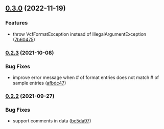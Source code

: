 ## [0.3.0](https://github.com/PharmGKB/vcf-parser/compare/v0.2.3...v0.3.0) (2022-11-19)


### Features

* throw VcfFormatException instead of IllegalArgumentException ([7b60475](https://github.com/PharmGKB/vcf-parser/commit/7b60475974dc3d584198f4d774ae760b21a4ffe1))

### [0.2.3](https://github.com/PharmGKB/vcf-parser/compare/v0.2.2...v0.2.3) (2021-10-08)


### Bug Fixes

* improve error message when # of format entries does not match # of sample entries ([afbdc47](https://github.com/PharmGKB/vcf-parser/commit/afbdc479041c8f1bbf2fa690c62cd19a17a99760))

### [0.2.2](https://github.com/PharmGKB/vcf-parser/compare/v0.2.1...v0.2.2) (2021-09-27)


### Bug Fixes

* support comments in data ([bc5da97](https://github.com/PharmGKB/vcf-parser/commit/bc5da9777d445d3764229e06a0e0d68d66cce9e4))
